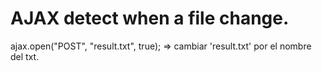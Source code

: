 # AJAX detect when a file change.
ajax.open("POST", "result.txt", true); => cambiar 'result.txt' por el nombre del txt.
